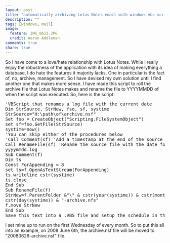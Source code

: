 ```yaml
---
layout: post
title: "automatically archiving Lotus Notes email with windows vbs script"
description: ""
tags: [windows, mail]
image:
  feature: IMG_0613.JPG
  credit: Aaron Addleman
comments: true
share: true
---
```



<p>So I have come to a love/hate relationship with Lotus Notes. While I really enjoy the robustness of the application with its idea of making everything a database, I do hate the features it majority lacks. One in particular is the fact of, no, archive, management. So I have devised my own solution until I find another one that makes more sense. I have made this script to roll the archive file that Lotus Notes makes and rename the file to YYYYMMDD of when the script was executed.
So, here is the script:
</p>
<pre lang="vbs">'VBScript that renames a log file with the current date
Dim StrSource, StrNew, fso, sf, systime
StrSource="H:\path\of\archive.nsf"
Set fso = CreateObject("Scripting.FileSystemObject")
set sf=fso.GetFile(StrSource)
systime=now()
'You can skip either of the procedures below
'Call Comment(sf) 'Add a timestamp at the end of the source file
Call RenameFile(sf) 'Rename the source file with the date format of
yyyymmdd.log
Sub Comment(f)
Dim ts
Const ForAppending = 8
set ts=f.OpenAsTextStream(ForAppending)
ts.writeline cstr(systime)
ts.close
End Sub
Sub RenameFile(f)
StrNew=f.ParentFolder &amp;"\" &amp; cstr(year(systime)) &amp; cstr(month(systime)) &amp;
cstr(day(systime)) &amp; "-archive.nfs"
f.move StrNew
End Sub
Save this text into a .VBS file and setup the schedule in the Schedule program found under Programs-&gt;Accessories-&gt;System Tools-&gt;Scheduled Tasks
</pre>
I set mine up to run on the first Wednesday of every month. So to put this all into an example, on 2008 June 6th, the archive.nsf file will be moved to "20080628-archive.nsf" file.
